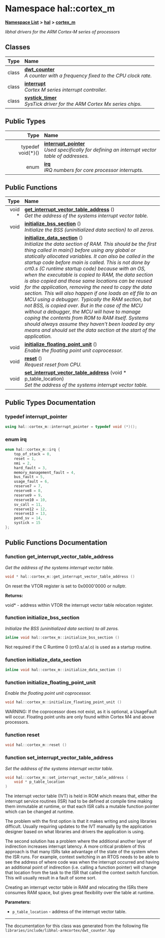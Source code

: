 

# Namespace hal::cortex\_m



[**Namespace List**](namespaces.md) **>** [**hal**](namespacehal.md) **>** [**cortex\_m**](namespacehal_1_1cortex__m.md)



_libhal drivers for the ARM Cortex-M series of processors_ 
















## Classes

| Type | Name |
| ---: | :--- |
| class | [**dwt\_counter**](classhal_1_1cortex__m_1_1dwt__counter.md) <br>_A counter with a frequency fixed to the CPU clock rate._  |
| class | [**interrupt**](classhal_1_1cortex__m_1_1interrupt.md) <br>_Cortex M series interrupt controller._  |
| class | [**systick\_timer**](classhal_1_1cortex__m_1_1systick__timer.md) <br>_SysTick driver for the ARM Cortex Mx series chips._  |


## Public Types

| Type | Name |
| ---: | :--- |
| typedef void(\*)() | [**interrupt\_pointer**](#typedef-interrupt_pointer)  <br>_Used specifically for defining an interrupt vector table of addresses._  |
| enum  | [**irq**](#enum-irq)  <br>_IRQ numbers for core processor interrupts._  |




















## Public Functions

| Type | Name |
| ---: | :--- |
|  void \* | [**get\_interrupt\_vector\_table\_address**](#function-get_interrupt_vector_table_address) () <br>_Get the address of the systems interrupt vector table._  |
|  void | [**initialize\_bss\_section**](#function-initialize_bss_section) () <br>_Initialize the BSS (uninitialized data section) to all zeros._  |
|  void | [**initialize\_data\_section**](#function-initialize_data_section) () <br>_Initialize the data section of RAM. This should be the first thing called in main() before using any global or statically allocated variables. It can also be called in the startup code before main is called. This is not done by crt0.s (C runtime startup code) because with an OS, when the executable is copied to RAM, the data section is also copied and those same locations can be reused for the application, removing the need to copy the data section. This will also happen if one loads an elf file to an MCU using a debugger. Typically the RAM section, but not BSS, is copied over. But in the case of the MCU without a debugger, the MCU will have to manage coping the contents from ROM to RAM itself. Systems should always assume they haven't been loaded by any means and should set the data section at the start of the application._  |
|  void | [**initialize\_floating\_point\_unit**](#function-initialize_floating_point_unit) () <br>_Enable the floating point unit coprocessor._  |
|  void | [**reset**](#function-reset) () <br>_Request reset from CPU._  |
|  void | [**set\_interrupt\_vector\_table\_address**](#function-set_interrupt_vector_table_address) (void \* p\_table\_location) <br>_Set the address of the systems interrupt vector table._  |




























## Public Types Documentation




### typedef interrupt\_pointer 

```C++
using hal::cortex_m::interrupt_pointer = typedef void (*)();
```






### enum irq 

```C++
enum hal::cortex_m::irq {
    top_of_stack = 0,
    reset = 1,
    nmi = 2,
    hard_fault = 3,
    memory_management_fault = 4,
    bus_fault = 5,
    usage_fault = 6,
    reserve7 = 7,
    reserve8 = 8,
    reserve9 = 9,
    reserve10 = 10,
    sv_call = 11,
    reserve12 = 12,
    reserve13 = 13,
    pend_sv = 14,
    systick = 15
};
```



## Public Functions Documentation




### function get\_interrupt\_vector\_table\_address 

_Get the address of the systems interrupt vector table._ 
```C++
void * hal::cortex_m::get_interrupt_vector_table_address () 
```



On reset the VTOR register is set to 0x0000'0000 or nullptr.




**Returns:**

void\* - address within VTOR the interrupt vector table relocation register. 





        



### function initialize\_bss\_section 

_Initialize the BSS (uninitialized data section) to all zeros._ 
```C++
inline void hal::cortex_m::initialize_bss_section () 
```



Not required if the C Runtime 0 (crt0.s/.a/.o) is used as a startup routine. 


        



### function initialize\_data\_section 

```C++
inline void hal::cortex_m::initialize_data_section () 
```






### function initialize\_floating\_point\_unit 

_Enable the floating point unit coprocessor._ 
```C++
void hal::cortex_m::initialize_floating_point_unit () 
```



WARNING: If the coprocessor does not exist, as it is optional, a UsageFault will occur. Floating point units are only found within Cortex M4 and above processors. 


        



### function reset 

```C++
void hal::cortex_m::reset () 
```






### function set\_interrupt\_vector\_table\_address 

_Set the address of the systems interrupt vector table._ 
```C++
void hal::cortex_m::set_interrupt_vector_table_address (
    void * p_table_location
) 
```



The interrupt vector table (IVT) is held in ROM which means that, either the interrupt service routines (ISR) had to be defined at compile time making them immutable at runtime, or that each ISR calls a mutable function pointer which can be changed at runtime.


The problem with the first option is that it makes writing and using libraries difficult. Usually requiring updates to the IVT manually by the application designer based on what libraries and drivers the application is using.


The second solution has a problem where the additional another layer of indirection increases interrupt latency. A more critical problem of this approach is that many ISRs take advantage of the state of the system when the ISR runs. For example, context switching in an RTOS needs to be able to see the address of where code was when the interrupt occurred and having an additional point of indirection (i.e. calling a function pointer) will change that location from the task to the ISR that called the context switch function. This will usually result in a fault of some sort.


Creating an interrupt vector table in RAM and relocating the ISRs there consumes RAM space, but gives great flexibility over the table at runtime.




**Parameters:**


* `p_table_location` - address of the interrupt vector table. 




        

------------------------------
The documentation for this class was generated from the following file `libraries/include/libhal-armcortex/dwt_counter.hpp`

